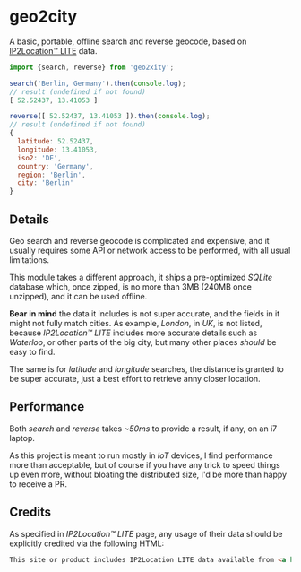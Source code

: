 # geo2city

A basic, portable, offline search and reverse geocode, based on [IP2Location™ LITE](https://lite.ip2location.com/database/ip-country-region-city-latitude-longitude) data.

```js
import {search, reverse} from 'geo2xity';

search('Berlin, Germany').then(console.log);
// result (undefined if not found)
[ 52.52437, 13.41053 ]

reverse([ 52.52437, 13.41053 ]).then(console.log);
// result (undefined if not found)
{
  latitude: 52.52437,
  longitude: 13.41053,
  iso2: 'DE',
  country: 'Germany',
  region: 'Berlin',
  city: 'Berlin'
}
```


## Details

Geo search and reverse geocode is complicated and expensive, and it usually requires some API or network access to be performed, with all usual limitations.

This module takes a different approach, it ships a pre-optimized *SQLite* database which, once zipped, is no more than 3MB (240MB once unzipped), and it can be used offline.

**Bear in mind** the data it includes is not super accurate, and the fields in it might not fully match cities. As example, *London*, in *UK*, is not listed, because *IP2Location™ LITE* includes more accurate details such as *Waterloo*, or other parts of the big city, but many other places *should* be easy to find.

The same is for *latitude* and *longitude* searches, the distance is granted to be super accurate, just a best effort to retrieve anny closer location.


## Performance

Both *search* and *reverse* takes *~50ms* to provide a result, if any, on an i7 laptop.

As this project is meant to run mostly in *IoT* devices, I find performance more than acceptable, but of course if you have any trick to speed things up even more, without bloating the distributed size, I'd be more than happy to receive a PR.


## Credits

As specified in *IP2Location™ LITE* page, any usage of their data should be explicitly credited via the following HTML:

```html
This site or product includes IP2Location LITE data available from <a href="https://lite.ip2location.com">https://lite.ip2location.com</a>.
```
